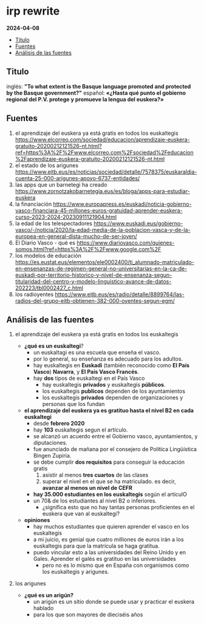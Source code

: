 # irp rewrite

**2024-04-08**

<!-- vim-markdown-toc GFM -->

* [Titulo](#titulo)
* [Fuentes](#fuentes)
* [Análisis de las fuentes](#análisis-de-las-fuentes)

<!-- vim-markdown-toc -->

## Titulo

inglés: **"To what extent is the Basque language promoted and protected by the Basque government?"**
español: **«¿Hasta qué punto el gobierno regional del P.V. protege y promueve la lengua del euskera?»**

## Fuentes

1. el aprendizaje del euskera ya está gratis en todos los euskaltegis <https://www.elcorreo.com/sociedad/educacion/aprendizaje-euskera-gratuito-20200212121526-nt.html?ref=https%3A%2F%2Fwww.elcorreo.com%2Fsociedad%2Feducacion%2Faprendizaje-euskera-gratuito-20200212121526-nt.html>
1. el estado de los arigunes <https://www.eitb.eus/es/noticias/sociedad/detalle/7578375/euskaraldia-cuenta-25-000-arigunes-apoyo-6737-entidades/​>
1. las apps que un barnetegi ha creado <https://www.zornotzakobarnetegia.eus/es/bloga/apps-para-estudiar-euskera>
1. la financiación <https://www.europapress.es/euskadi/noticia-gobierno-vasco-financiara-45-millones-euros-gratuidad-aprender-euskera-curso-2023-2024-20230911121904.html>
1. la edad de los telespectadores <https://www.euskadi.eus/gobierno-vasco/-/noticia/2020/la-edad-media-de-la-poblacion-vasca-y-de-la-europea-en-general-dista-mucho-de-ser-joven/>
1. El Diario Vasco - qué es <https://www.diariovasco.com/quienes-somos.html?ref=https%3A%2F%2Fwww.google.com%2F>
1. los modelos de educación <https://es.eustat.eus/elementos/ele0002400/ti_alumnado-matriculado-en-ensenanzas-de-regimen-general-no-universitarias-en-la-ca-de-euskadi-por-territorio-historico-y-nivel-de-ensenanza-segun-titularidad-del-centro-y-modelo-linguistico-avance-de-datos-202223/tbl0002427_c.html​>
1. los radioyentes <https://www.eitb.eus/es/radio/detalle/8899764/las-radios-del-grupo-eitb-obtienen-382-000-oyentes-segun-egm/​>

## Análisis de las fuentes

1. el aprendizaje del euskera ya está gratis en todos los euskaltegis
    - **¿qué es un euskaltegi**?
        - un euskaltagi es una escuela que enseña el vasco.
        - por lo general, su enseñanza es adecuado para los adultos.
        - hay euskaltegis en **Euskadi** (también reconocido como **El País Vasco**) **Navarra**, y **El País Vasco Francés**.
        - hay **dos** tipos de euskaltegi en el País Vasco
            - hay euskaltegis **privados** y euskaltegis **públicos**.
            - los euskaltegis **publicos** dependen de los ayuntamientos
            - los euskaltegis **privados** dependen de organizaciones y personas que los fundan
    - **el aprendizaje del euskera ya es gratituo hasta el nivel B2 en cada euskaltegi**
        - desde **febrero 2020**
        - hay **103** euskaltegis segun el artículo.
        - se alcanzó un acuerdo entre el Gobierno vasco, ayuntamientos, y diputaciones.
        - fue anunciado de mañana por el consejero de Política Lingüística Bingen Zupiria.
        - se debe cumplir **dos requisitos** para conseguir la educación gratis
            1. asistir al menos **tres cuartos** de las clases 
            1. superar el nivel en el que se ha matriculado. es decir, **avanzar al menos un nivel de CEFR**
        - **hay 35.000 estudiantes en los euskaltegis** según el artículO
        - un 70& de los estudiantes al nivel B2 o inferiores.
            - ¿significa esto que no hay tantas personas proficientes en el euskera que van al euskaltegi?
    - **opiniones**
        - hay muchos estudiantes que quieren aprender el vasco en los euskaltegis
        - a mi juicio, es genial que cuatro milliones de euros irán a los euskaltegis para que la matrícula se haga gratitua.
        - puedo vincular esto a las universidades del Reino Unido y en Gales. Aprender el galés es gratituo en las universidades
            - pero no es lo mismo que en España con organismos como los euskaltegis y arigunes. 

1. los arigunes
    - **¿qué es un arigún?**
        - un arigún es un sitio donde se puede usar y practicar el euskera hablado
        - para los que son mayores de dieciséis años
